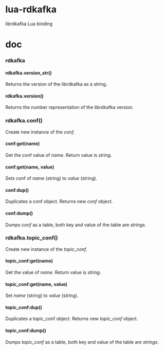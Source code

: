 # lua-rdkafka
librdkafka Lua binding

# doc
###  rdkafka
####  rdkafka.version_str()
Returns the version of the librdkafka as a string.

####  rdkafka.version()
Returns the number representation of the librdkafka version.

### rdkafka.conf()
Create new instance of the *conf*.

#### conf:get(name)
Get the conf value of *name*. Return value is _string_.

#### conf:get(name, value)
Sets conf of *name* (string) to *value* (string).

#### conf:dup()
Duplicates a conf object. Returns new *conf* object.

#### conf:dump()
Dumps *conf* as a table, both key and value of the table are _strings_.

### rdkafka.topic_conf()
Create new instance of the *topic_conf*.

#### topic_conf:get(name)
Get the  value of *name*. Return value is _string_.

#### topic_conf:get(name, value)
Set *name* (string) to *value* (string).

#### topic_conf:dup()
Duplicates a topic_conf object. Returns new *topic_conf* object.

#### topic_conf:dump()
Dumps *topic_conf* as a table, both key and value of the table are _strings_.

